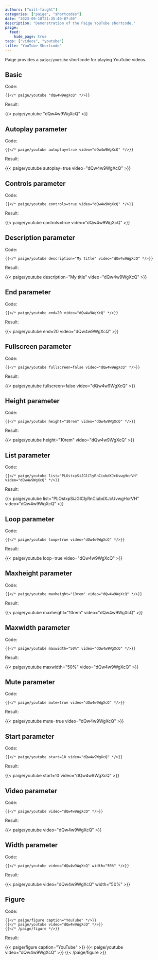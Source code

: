 ```yaml
---
authors: ["will-faught"]
categories: ["paige", "shortcodes"]
date: "2023-09-18T21:35:40-07:00"
description: "Demonstration of the Paige YouTube shortcode."
paige:
  feed:
    hide_page: true
tags: ["videos", "youtube"]
title: "YouTube Shortcode"
---
```


Paige provides a `paige/youtube` shortcode for playing YouTube videos.

<!--more-->

## Basic

Code:

```go-html-template
{{</* paige/youtube "dQw4w9WgXcQ" */>}}
```

Result:

{{< paige/youtube "dQw4w9WgXcQ" >}}

## Autoplay parameter

Code:

```go-html-template
{{</* paige/youtube autoplay=true video="dQw4w9WgXcQ" */>}}
```

Result:

{{< paige/youtube autoplay=true video="dQw4w9WgXcQ" >}}

## Controls parameter

Code:

```go-html-template
{{</* paige/youtube controls=true video="dQw4w9WgXcQ" */>}}
```

Result:

{{< paige/youtube controls=true video="dQw4w9WgXcQ" >}}

## Description parameter

Code:

```go-html-template
{{</* paige/youtube description="My title" video="dQw4w9WgXcQ" */>}}
```

Result:

{{< paige/youtube description="My title" video="dQw4w9WgXcQ" >}}

## End parameter

Code:

```go-html-template
{{</* paige/youtube end=20 video="dQw4w9WgXcQ" */>}}
```

Result:

{{< paige/youtube end=20 video="dQw4w9WgXcQ" >}}

## Fullscreen parameter

Code:

```go-html-template
{{</* paige/youtube fullscreen=false video="dQw4w9WgXcQ" */>}}
```

Result:

{{< paige/youtube fullscreen=false video="dQw4w9WgXcQ" >}}

## Height parameter

Code:

```go-html-template
{{</* paige/youtube height="10rem" video="dQw4w9WgXcQ" */>}}
```

Result:

{{< paige/youtube height="10rem" video="dQw4w9WgXcQ" >}}

## List parameter

Code:

```go-html-template
{{</* paige/youtube list="PLOstxpSiJGlClyRnCiubdXJcUvwgHcrVH" video="dQw4w9WgXcQ" */>}}
```

Result:

{{< paige/youtube list="PLOstxpSiJGlClyRnCiubdXJcUvwgHcrVH" video="dQw4w9WgXcQ" >}}

## Loop parameter

Code:

```go-html-template
{{</* paige/youtube loop=true video="dQw4w9WgXcQ" */>}}
```

Result:

{{< paige/youtube loop=true video="dQw4w9WgXcQ" >}}

## Maxheight parameter

Code:

```go-html-template
{{</* paige/youtube maxheight="10rem" video="dQw4w9WgXcQ" */>}}
```

Result:

{{< paige/youtube maxheight="10rem" video="dQw4w9WgXcQ" >}}

## Maxwidth parameter

Code:

```go-html-template
{{</* paige/youtube maxwidth="50%" video="dQw4w9WgXcQ" */>}}
```

Result:

{{< paige/youtube maxwidth="50%" video="dQw4w9WgXcQ" >}}

## Mute parameter

Code:

```go-html-template
{{</* paige/youtube mute=true video="dQw4w9WgXcQ" */>}}
```

Result:

{{< paige/youtube mute=true video="dQw4w9WgXcQ" >}}

## Start parameter

Code:

```go-html-template
{{</* paige/youtube start=10 video="dQw4w9WgXcQ" */>}}
```

Result:

{{< paige/youtube start=10 video="dQw4w9WgXcQ" >}}

## Video parameter

Code:

```go-html-template
{{</* paige/youtube video="dQw4w9WgXcQ" */>}}
```

Result:

{{< paige/youtube video="dQw4w9WgXcQ" >}}

## Width parameter

Code:

```go-html-template
{{</* paige/youtube video="dQw4w9WgXcQ" width="50%" */>}}
```

Result:

{{< paige/youtube video="dQw4w9WgXcQ" width="50%" >}}

## Figure

Code:

```go-html-template
{{</* paige/figure caption="YouTube" */>}}
{{</* paige/youtube video="dQw4w9WgXcQ" */>}}
{{</* /paige/figure */>}}
```

Result:

{{< paige/figure caption="YouTube" >}}
{{< paige/youtube video="dQw4w9WgXcQ" >}}
{{< /paige/figure >}}
